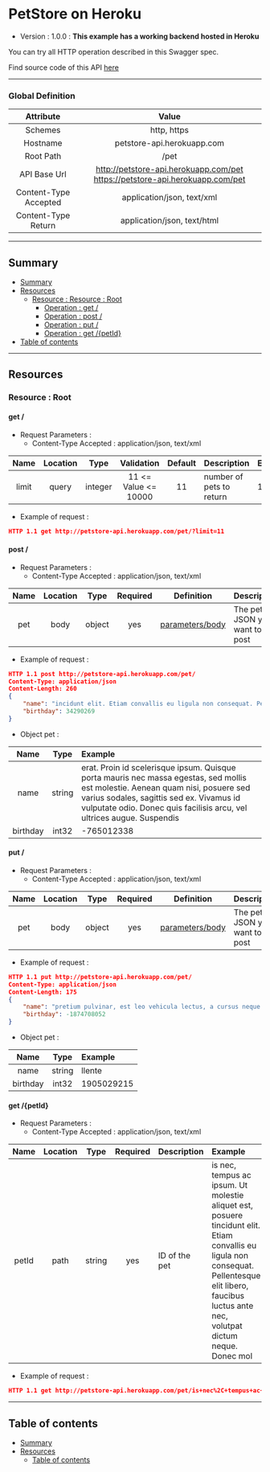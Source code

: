 # PetStore on Heroku
* Version : 1.0.0
: **This example has a working backend hosted in Heroku**

You can try all HTTP operation described in this Swagger spec.

Find source code of this API [here](https://github.com/mohsen1/petstore-api)



---

### Global Definition
| Attribute | Value |
| :-------: | :---: |
| Schemes | http, https |
| Hostname | petstore-api.herokuapp.com |
| Root Path | /pet |
| API Base Url | http://petstore-api.herokuapp.com/pet https://petstore-api.herokuapp.com/pet |
| Content-Type Accepted | application/json, text/xml |
| Content-Type Return | application/json, text/html |

---

## Summary 
* [Summary](#summary)
* [Resources](#resources)
  * [Resource : Resource : Root](#resource--root)
    * [Operation : get /](#get-)
    * [Operation : post /](#post-)
    * [Operation : put /](#put-)
    * [Operation : get /{petId}](#get-petid)
* [Table of contents](#table-of-contents)


---

## Resources 
### Resource : Root
#### get /

* Request Parameters :
  * Content-Type Accepted : application/json, text/xml

| Name | Location | Type | Validation | Default | Description | Example |  
| :---: | :---: | :---: | :---: | :---: | :--- | :--- |  
| limit | query | integer | 11 <= Value <= 10000 | 11 | number of pets to return | 11 | 

* Example of request :
```json
HTTP 1.1 get http://petstore-api.herokuapp.com/pet/?limit=11 
```




#### post /

* Request Parameters :
  * Content-Type Accepted : application/json, text/xml

| Name | Location | Type | Required | Definition | Description |  
| :---: | :---: | :---: | :---: | :---: | :--- |  
| pet | body | object | yes | [parameters/body](#objectproperty_57cc416398404) | The pet JSON you want to post | 

* Example of request :
```json
HTTP 1.1 post http://petstore-api.herokuapp.com/pet/ 
Content-Type: application/json
Content-Length: 260
{
    "name": "incidunt elit. Etiam convallis eu ligula non consequat. Pellentesque elit libero, faucibus luctus ante nec, volutpat dictum neque. Donec molestie, eros in pretium pulvinar, est leo vehicula lectus, a cursus neque era",
    "birthday": 34290269
}
```

* <p name="objectproperty_57cc416398404">Object pet :</p> 

| Name | Type | Example |  
| :---: | :---: | :--- |  
| name | string | erat. Proin id scelerisque ipsum. Quisque porta mauris nec massa egestas, sed mollis est molestie. Aenean quam nisi, posuere sed varius sodales, sagittis sed ex. Vivamus id vulputate odio. Donec quis facilisis arcu, vel ultrices augue. Suspendis | 
| birthday | int32 | -765012338 | 




#### put /

* Request Parameters :
  * Content-Type Accepted : application/json, text/xml

| Name | Location | Type | Required | Definition | Description |  
| :---: | :---: | :---: | :---: | :---: | :--- |  
| pet | body | object | yes | [parameters/body](#objectproperty_57cc41639c73f) | The pet JSON you want to post | 

* Example of request :
```json
HTTP 1.1 put http://petstore-api.herokuapp.com/pet/ 
Content-Type: application/json
Content-Length: 175
{
    "name": "pretium pulvinar, est leo vehicula lectus, a cursus neque erat vitae odio. Sed sed neque dignissim, imperdiet nunc maximus, fini",
    "birthday": -1874708052
}
```

* <p name="objectproperty_57cc41639c73f">Object pet :</p> 

| Name | Type | Example |  
| :---: | :---: | :--- |  
| name | string | llente | 
| birthday | int32 | 1905029215 | 





#### get /{petId}

* Request Parameters :
  * Content-Type Accepted : application/json, text/xml

| Name | Location | Type | Required | Description | Example |  
| :---: | :---: | :---: | :---: | :--- | :--- |  
| petId | path | string | yes | ID of the pet | is nec, tempus ac ipsum. Ut molestie aliquet est, posuere tincidunt elit. Etiam convallis eu ligula non consequat. Pellentesque elit libero, faucibus luctus ante nec, volutpat dictum neque. Donec mol | 

* Example of request :
```json
HTTP 1.1 get http://petstore-api.herokuapp.com/pet/is+nec%2C+tempus+ac+ipsum.+Ut+molestie+aliquet+est%2C+posuere+tincidunt+elit.+Etiam+convallis+eu+ligula+non+consequat.+Pellentesque+elit+libero%2C+faucibus+luctus+ante+nec%2C+volutpat+dictum+neque.+Donec+mol 
```







---

## Table of contents
* [Summary](#summary)
* [Resources](#resources)
    * [Table of contents](#table-of-contents)


